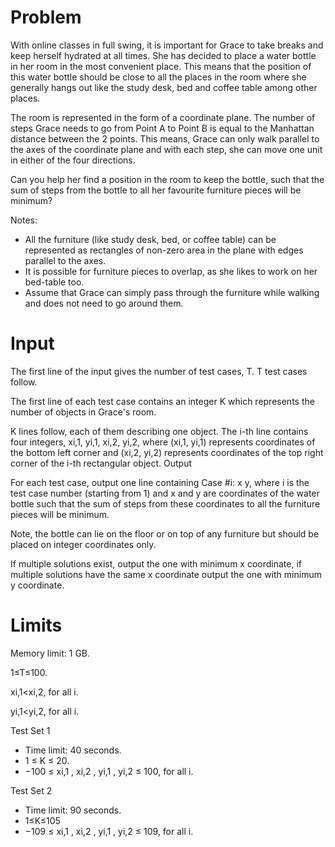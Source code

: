 # Problem

With online classes in full swing, it is important for Grace to take breaks and keep herself hydrated at all times. She has decided to place a water bottle in her room in the most convenient place. This means that the position of this water bottle should be close to all the places in the room where she generally hangs out like the study desk, bed and coffee table among other places.

The room is represented in the form of a coordinate plane. The number of steps Grace needs to go from Point A to Point B is equal to the Manhattan distance between the 2 points. This means, Grace can only walk parallel to the axes of the coordinate plane and with each step, she can move one unit in either of the four directions.

Can you help her find a position in the room to keep the bottle, such that the sum of steps from the bottle to all her favourite furniture pieces will be minimum?

Notes:

* All the furniture (like study desk, bed, or coffee table) can be represented as rectangles of non-zero area in the plane with edges parallel to the axes.
* It is possible for furniture pieces to overlap, as she likes to work on her bed-table too.
* Assume that Grace can simply pass through the furniture while walking and does not need to go around them.

# Input

The first line of the input gives the number of test cases, T. T test cases follow.

The first line of each test case contains an integer K which represents the number of objects in Grace's room.

K lines follow, each of them describing one object. The i-th line contains four integers, xi,1, yi,1, xi,2, yi,2, where (xi,1, yi,1) represents coordinates of the bottom left corner and (xi,2, yi,2) represents coordinates of the top right corner of the i-th rectangular object.
Output

For each test case, output one line containing Case #i: x y, where i is the test case number (starting from 1) and x and y are coordinates of the water bottle such that the sum of steps from these coordinates to all the furniture pieces will be minimum.

Note, the bottle can lie on the floor or on top of any furniture but should be placed on integer coordinates only.

If multiple solutions exist, output the one with minimum x coordinate, if multiple solutions have the same x coordinate output the one with minimum y coordinate.

# Limits
Memory limit: 1 GB.

1≤T≤100.

xi,1<xi,2, for all i.

yi,1<yi,2, for all i.

Test Set 1
* Time limit: 40 seconds.
* 1 ≤ K ≤ 20.
* −100 ≤ xi,1 , xi,2 , yi,1 , yi,2 ≤ 100, for all i.

Test Set 2
* Time limit: 90 seconds.
* 1≤K≤105
* −109 ≤ xi,1 , xi,2 , yi,1 , yi,2 ≤ 109, for all i.
